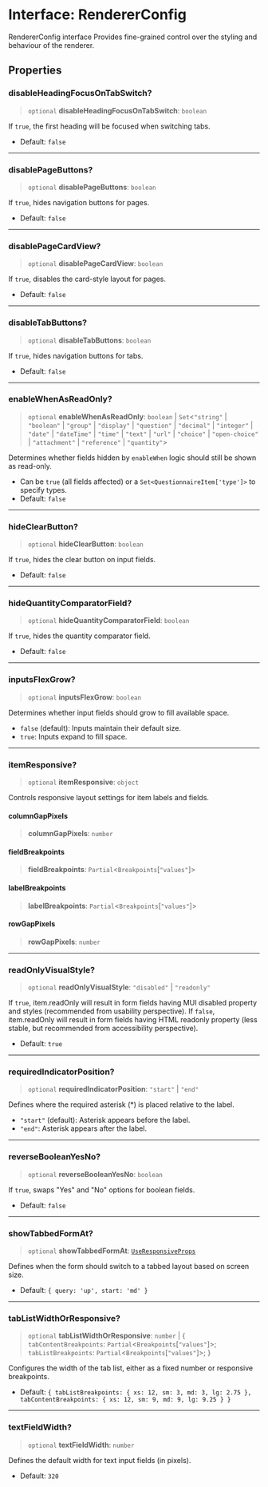# Interface: RendererConfig

RendererConfig interface
Provides fine-grained control over the styling and behaviour of the renderer.

## Properties

### disableHeadingFocusOnTabSwitch?

> `optional` **disableHeadingFocusOnTabSwitch**: `boolean`

If `true`, the first heading will be focused when switching tabs.
 - Default: `false`

***

### disablePageButtons?

> `optional` **disablePageButtons**: `boolean`

If `true`, hides navigation buttons for pages.
  - Default: `false`

***

### disablePageCardView?

> `optional` **disablePageCardView**: `boolean`

If `true`, disables the card-style layout for pages.
  - Default: `false`

***

### disableTabButtons?

> `optional` **disableTabButtons**: `boolean`

If `true`, hides navigation buttons for tabs.
  - Default: `false`

***

### enableWhenAsReadOnly?

> `optional` **enableWhenAsReadOnly**: `boolean` \| `Set`\<`"string"` \| `"boolean"` \| `"group"` \| `"display"` \| `"question"` \| `"decimal"` \| `"integer"` \| `"date"` \| `"dateTime"` \| `"time"` \| `"text"` \| `"url"` \| `"choice"` \| `"open-choice"` \| `"attachment"` \| `"reference"` \| `"quantity"`\>

Determines whether fields hidden by `enableWhen` logic should still be shown as read-only.
  - Can be `true` (all fields affected) or a `Set<QuestionnaireItem['type']>` to specify types.
  - Default: `false`

***

### hideClearButton?

> `optional` **hideClearButton**: `boolean`

If `true`, hides the clear button on input fields.
  - Default: `false`

***

### hideQuantityComparatorField?

> `optional` **hideQuantityComparatorField**: `boolean`

If `true`, hides the quantity comparator field.
  - Default: `false`

***

### inputsFlexGrow?

> `optional` **inputsFlexGrow**: `boolean`

Determines whether input fields should grow to fill available space.
  - `false` (default): Inputs maintain their default size.
  - `true`: Inputs expand to fill space.

***

### itemResponsive?

> `optional` **itemResponsive**: `object`

Controls responsive layout settings for item labels and fields.

#### columnGapPixels

> **columnGapPixels**: `number`

#### fieldBreakpoints

> **fieldBreakpoints**: `Partial`\<`Breakpoints`\[`"values"`\]\>

#### labelBreakpoints

> **labelBreakpoints**: `Partial`\<`Breakpoints`\[`"values"`\]\>

#### rowGapPixels

> **rowGapPixels**: `number`

***

### readOnlyVisualStyle?

> `optional` **readOnlyVisualStyle**: `"disabled"` \| `"readonly"`

If `true`, item.readOnly will result in form fields having MUI disabled property and styles (recommended from usability perspective). If `false`, item.readOnly will result in form fields having HTML readonly property (less stable, but recommended from accessibility perspective).
  - Default: `true`

***

### requiredIndicatorPosition?

> `optional` **requiredIndicatorPosition**: `"start"` \| `"end"`

Defines where the required asterisk (*) is placed relative to the label.
  - `"start"` (default): Asterisk appears before the label.
  - `"end"`: Asterisk appears after the label.

***

### reverseBooleanYesNo?

> `optional` **reverseBooleanYesNo**: `boolean`

If `true`, swaps "Yes" and "No" options for boolean fields.
  - Default: `false`

***

### showTabbedFormAt?

> `optional` **showTabbedFormAt**: [`UseResponsiveProps`](UseResponsiveProps.md)

Defines when the form should switch to a tabbed layout based on screen size.
  - Default: `{ query: 'up', start: 'md' }`

***

### tabListWidthOrResponsive?

> `optional` **tabListWidthOrResponsive**: `number` \| \{ `tabContentBreakpoints`: `Partial`\<`Breakpoints`\[`"values"`\]\>; `tabListBreakpoints`: `Partial`\<`Breakpoints`\[`"values"`\]\>; \}

Configures the width of the tab list, either as a fixed number or responsive breakpoints.
  - Default: `{ tabListBreakpoints: { xs: 12, sm: 3, md: 3, lg: 2.75 }, tabContentBreakpoints: { xs: 12, sm: 9, md: 9, lg: 9.25 } }`

***

### textFieldWidth?

> `optional` **textFieldWidth**: `number`

Defines the default width for text input fields (in pixels).
  - Default: `320`

